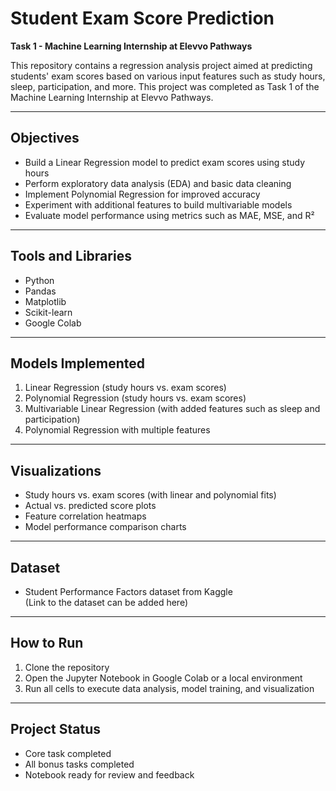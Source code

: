 # Student Exam Score Prediction  
**Task 1 - Machine Learning Internship at Elevvo Pathways**

This repository contains a regression analysis project aimed at predicting students' exam scores based on various input features such as study hours, sleep, participation, and more. This project was completed as Task 1 of the Machine Learning Internship at Elevvo Pathways.

---

## Objectives

- Build a Linear Regression model to predict exam scores using study hours  
- Perform exploratory data analysis (EDA) and basic data cleaning  
- Implement Polynomial Regression for improved accuracy  
- Experiment with additional features to build multivariable models  
- Evaluate model performance using metrics such as MAE, MSE, and R²

---

## Tools and Libraries

- Python  
- Pandas  
- Matplotlib  
- Scikit-learn  
- Google Colab

---

## Models Implemented

1. Linear Regression (study hours vs. exam scores)  
2. Polynomial Regression (study hours vs. exam scores)  
3. Multivariable Linear Regression (with added features such as sleep and participation)  
4. Polynomial Regression with multiple features

---

## Visualizations

- Study hours vs. exam scores (with linear and polynomial fits)  
- Actual vs. predicted score plots  
- Feature correlation heatmaps  
- Model performance comparison charts

---

## Dataset

- Student Performance Factors dataset from Kaggle  
(Link to the dataset can be added here)

---

## How to Run

1. Clone the repository  
2. Open the Jupyter Notebook in Google Colab or a local environment  
3. Run all cells to execute data analysis, model training, and visualization

---

## Project Status

- Core task completed  
- All bonus tasks completed  
- Notebook ready for review and feedback

